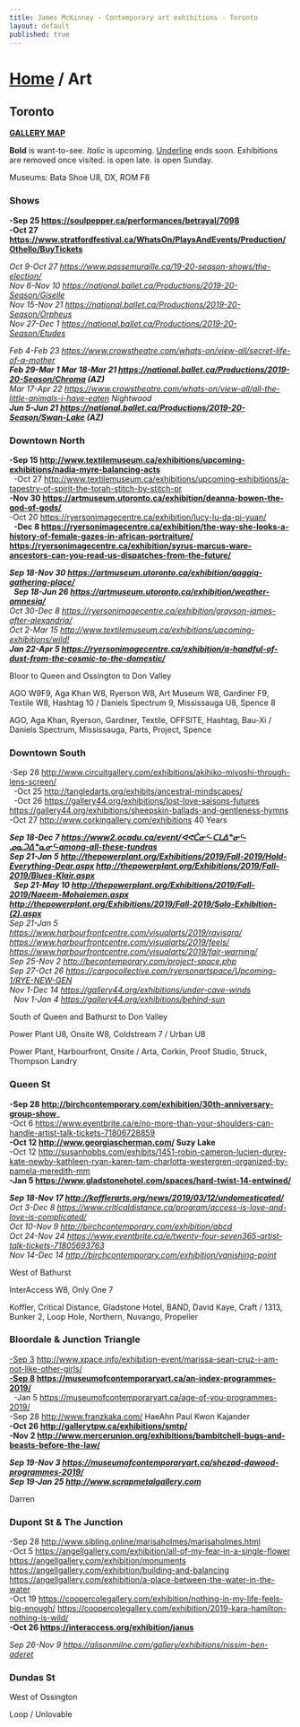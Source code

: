 ```yaml
---
title: James McKinney - Contemporary art exhibitions - Toronto
layout: default
published: true
---
```


# [Home](/) / Art

## Toronto

**[GALLERY MAP](https://www.google.com/maps/d/u/0/edit?mid=1sMiga7vQsqWdqEVQCqHsxjX2jeU)**

<span class="glyphicon glyphicon-info-sign" aria-hidden="true"></span> <strong>Bold</strong> is want-to-see. <em>Italic</em> is upcoming. <u>Underline</u> ends soon. Exhibitions are removed once visited. <span class="glyphicon glyphicon-time" aria-hidden="true"></span> is open late. <span class="glyphicon glyphicon-calendar" aria-hidden="true"></span> is open Sunday.

<span class="glyphicon glyphicon-calendar" aria-hidden="true"></span> <span class="glyphicon glyphicon-time" aria-hidden="true"></span> Museums: Bata Shoe U8, DX, ROM F8

### Shows

**-Sep 25 <https://soulpepper.ca/performances/betrayal/7098>**  
**-Oct 27 <https://www.stratfordfestival.ca/WhatsOn/PlaysAndEvents/Production/Othello/BuyTickets>**  

_Oct 9-Oct 27 <https://www.passemuraille.ca/19-20-season-shows/the-election/>_  
_Nov 6-Nov 10 <https://national.ballet.ca/Productions/2019-20-Season/Giselle>_  
_Nov 15-Nov 21 <https://national.ballet.ca/Productions/2019-20-Season/Orpheus>_  
_Nov 27-Dec 1 <https://national.ballet.ca/Productions/2019-20-Season/Etudes>_  

_Feb 4-Feb 23 <https://www.crowstheatre.com/whats-on/view-all/secret-life-of-a-mother>_  
_**Feb 29-Mar 1 Mar 18-Mar 21 <https://national.ballet.ca/Productions/2019-20-Season/Chroma> (AZ)**_  
_Mar 17-Apr 22 <https://www.crowstheatre.com/whats-on/view-all/all-the-little-animals-i-have-eaten> Nightwood_  
_**Jun 5-Jun 21 <https://national.ballet.ca/Productions/2019-20-Season/Swan-Lake> (AZ)**_  

### Downtown North

**-Sep 15 <http://www.textilemuseum.ca/exhibitions/upcoming-exhibitions/nadia-myre-balancing-acts>**  
  -Oct 27 <http://www.textilemuseum.ca/exhibitions/upcoming-exhibitions/a-tapestry-of-spirit-the-torah-stitch-by-stitch-pr>  
**-Nov 30 <https://artmuseum.utoronto.ca/exhibition/deanna-bowen-the-god-of-gods/>**  
-Oct 20 <https://ryersonimagecentre.ca/exhibition/lucy-lu-da-pi-yuan/>  
  **-Dec 8 <https://ryersonimagecentre.ca/exhibition/the-way-she-looks-a-history-of-female-gazes-in-african-portraiture/> <https://ryersonimagecentre.ca/exhibition/syrus-marcus-ware-ancestors-can-you-read-us-dispatches-from-the-future/>**  

_**Sep 18-Nov 30 <https://artmuseum.utoronto.ca/exhibition/qaggiq-gathering-place/>**_  
  _**Sep 18-Jun 26 <https://artmuseum.utoronto.ca/exhibition/weather-amnesia/>**_  
_Oct 30-Dec 8 <https://ryersonimagecentre.ca/exhibition/grayson-james-after-alexandria/>_  
_Oct 2-Mar 15 <http://www.textilemuseum.ca/exhibitions/upcoming-exhibitions/wild!>_  
_**Jan 22-Apr 5 <https://ryersonimagecentre.ca/exhibition/a-handful-of-dust-from-the-cosmic-to-the-domestic/>**_  

<span class="glyphicon glyphicon-info-sign" aria-hidden="true"></span> Bloor to Queen and Ossington to Don Valley

<span class="glyphicon glyphicon-time" aria-hidden="true"></span> AGO W9F9, Aga Khan W8, Ryerson W8, Art Museum W8, Gardiner F9, Textile W8, Hashtag 10 / Daniels Spectrum 9, Mississauga U8, Spence 8

<span class="glyphicon glyphicon-calendar" aria-hidden="true"></span> AGO, Aga Khan, Ryerson, Gardiner, Textile, OFFSITE, Hashtag, Bau-Xi / Daniels Spectrum, Mississauga, Parts, Project, Spence

### Downtown South

-Sep 28 <http://www.circuitgallery.com/exhibitions/akihiko-miyoshi-through-lens-screen/>  
  -Oct 25 <http://tangledarts.org/exhibits/ancestral-mindscapes/>  
  -Oct 26 <https://gallery44.org/exhibitions/lost-love-saisons-futures> <https://gallery44.org/exhibitions/sheepskin-ballads-and-gentleness-hymns>  
-Oct 27 <http://www.corkingallery.com/exhibitions> 40 Years  

_**Sep 18-Dec 7 <https://www2.ocadu.ca/event/ᐊᕙᑖᓂᑦ-ᑕᒪᐃᓐᓂᑦ-ᓄᓇᑐᐃᓐᓇᓂᑦ-among-all-these-tundras>**_  
_**Sep 21-Jan 5 <http://thepowerplant.org/Exhibitions/2019/Fall-2019/Hold-Everything-Dear.aspx> <http://thepowerplant.org/Exhibitions/2019/Fall-2019/Blues-Klair.aspx>**_  
  _**Sep 21-May 10 <http://thepowerplant.org/Exhibitions/2019/Fall-2019/Naeem-Mohaiemen.aspx> <http://thepowerplant.org/Exhibitions/2019/Fall-2019/Solo-Exhibition-(2).aspx>**_  
_Sep 21-Jan 5 <https://www.harbourfrontcentre.com/visualarts/2019/ravisara/> <https://www.harbourfrontcentre.com/visualarts/2019/feels/> <https://www.harbourfrontcentre.com/visualarts/2019/fair-warning/>_  
_Sep 25-Nov 2 <http://becontemporary.com/project-space.php>_  
_Sep 27-Oct 26 <https://cargocollective.com/ryersonartspace/Upcoming-1/RYE-NEW-GEN>_  
_Nov 1-Dec 14 <https://gallery44.org/exhibitions/under-cave-winds>_  
  _Nov 1-Jan 4 <https://gallery44.org/exhibitions/behind-sun>_  

<span class="glyphicon glyphicon-info-sign" aria-hidden="true"></span> South of Queen and Bathurst to Don Valley

<span class="glyphicon glyphicon-time" aria-hidden="true"></span> Power Plant U8, Onsite W8, Coldstream 7 / Urban U8

<span class="glyphicon glyphicon-calendar" aria-hidden="true"></span> Power Plant, Harbourfront, Onsite / Arta, Corkin, Proof Studio, Struck, Thompson Landry

### Queen St

**-Sep 28 <http://birchcontemporary.com/exhibition/30th-anniversary-group-show>**_  
-Oct 6 <https://www.eventbrite.ca/e/no-more-than-your-shoulders-can-handle-artist-talk-tickets-71806728859>  
**-Oct 12 <http://www.georgiascherman.com/> Suzy Lake**  
-Oct 12 <http://susanhobbs.com/exhibits/1451-robin-cameron-lucien-durey-kate-newby-kathleen-ryan-karen-tam-charlotta-westergren-organized-by-pamela-meredith-mm>  
**-Jan 5 <https://www.gladstonehotel.com/spaces/hard-twist-14-entwined/>**  

_**Sep 18-Nov 17 <http://kofflerarts.org/news/2019/03/12/undomesticated/>**_  
_Oct 3-Dec 8 <https://www.criticaldistance.ca/program/access-is-love-and-love-is-complicated/>_  
_Oct 10-Nov 9 <http://birchcontemporary.com/exhibition/abcd>_  
_Oct 24-Nov 24 <https://www.eventbrite.ca/e/twenty-four-seven365-artist-talk-tickets-71805693763>_  
_Nov 14-Dec 14 <http://birchcontemporary.com/exhibition/vanishing-point>_  

<span class="glyphicon glyphicon-info-sign" aria-hidden="true"></span> West of Bathurst

<span class="glyphicon glyphicon-time" aria-hidden="true"></span> InterAccess W8, Only One 7

<span class="glyphicon glyphicon-calendar" aria-hidden="true"></span> Koffler, Critical Distance, Gladstone Hotel, BAND, David Kaye, Craft / 1313, Bunker 2, Loop Hole, Northern, Nuvango, Propeller

### Bloordale & Junction Triangle

<u>-Sep 3</u> <http://www.xpace.info/exhibition-event/marissa-sean-cruz-i-am-not-like-other-girls/>  
**<u>-Sep 8</u> <https://museumofcontemporaryart.ca/an-index-programmes-2019/>**  
  -Jan 5 <https://museumofcontemporaryart.ca/age-of-you-programmes-2019/>  
-Sep 28 <http://www.franzkaka.com/> HaeAhn Paul Kwon Kajander  
**-Oct 26 <http://gallerytpw.ca/exhibitions/smtp/>**  
**-Nov 2 <http://www.mercerunion.org/exhibitions/bambitchell-bugs-and-beasts-before-the-law/>**  

_**Sep 19-Nov 3 <https://museumofcontemporaryart.ca/shezad-dawood-programmes-2019/>**_  
_**Sep 19-Jan 25 <http://www.scrapmetalgallery.com>**_  

<span class="glyphicon glyphicon-calendar" aria-hidden="true"></span> Darren

### Dupont St & The Junction

-Sep 28 <http://www.sibling.online/marisaholmes/marisaholmes.html>  
-Oct 5 <https://angellgallery.com/exhibition/all-of-my-fear-in-a-single-flower> <https://angellgallery.com/exhibition/monuments> <https://angellgallery.com/exhibition/building-and-balancing> <https://angellgallery.com/exhibition/a-place-between-the-water-in-the-water>  
-Oct 19 <https://coopercolegallery.com/exhibition/nothing-in-my-life-feels-big-enough/> <https://coopercolegallery.com/exhibition/2019-kara-hamilton-nothing-is-wild/>  
**-Oct 26 <https://interaccess.org/exhibition/janus>**  

_Sep 26-Nov 9 <https://alisonmilne.com/gallery/exhibitions/nissim-ben-aderet>_  

### Dundas St

<span class="glyphicon glyphicon-info-sign" aria-hidden="true"></span> West of Ossington

<span class="glyphicon glyphicon-calendar" aria-hidden="true"></span> Loop / Unlovable
